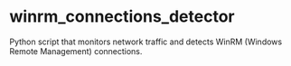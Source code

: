# winrm_connections_detector
Python script that monitors network traffic and detects WinRM (Windows Remote Management) connections.
